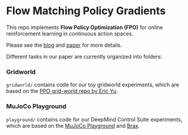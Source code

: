 # Flow Matching Policy Gradients

This repo implements **Flow Policy Optimization (FPO)** for online reinforcement learning in continuous action spaces.

Please see the [blog](https://flowreinforce.github.io/) and [paper](todo) for more details.

Different tasks in our paper are currently organized into folders:

### Gridworld

`gridworld/` contains code for our toy gridworld experiments, which are based on the
[PPO grid-world repo by Eric Yu](https://github.com/EricYu97/grid-world-ppo).

### MuJoCo Playground

`playground/` contains code for our DeepMind Control Suite experiments, which are based on the
[MuJoCo Playground](https://github.com/google-deepmind/mujoco_playground) and [Brax](https://github.com/google/brax).
